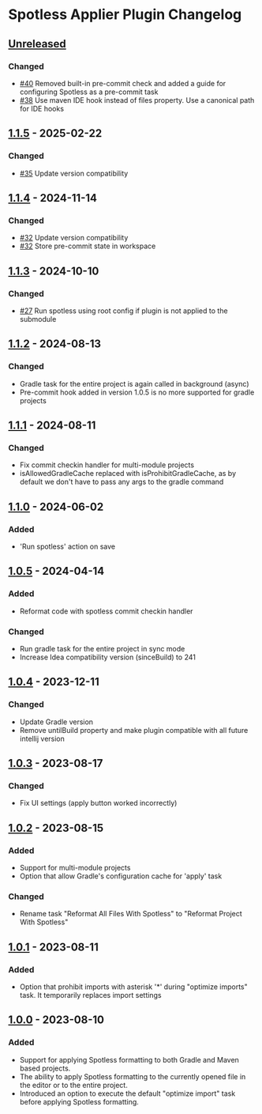 <!-- Keep a Changelog guide -> https://keepachangelog.com -->

# Spotless Applier Plugin Changelog

## [Unreleased]

### Changed

- [#40](https://github.com/lipiridi/spotless-applier/issues/40) Removed built-in pre-commit check and added a guide for
  configuring Spotless as a pre-commit task
- [#38](https://github.com/lipiridi/spotless-applier/issues/38) Use maven IDE hook instead of files property. Use a
  canonical path for IDE hooks

## [1.1.5] - 2025-02-22

### Changed

- [#35](https://github.com/lipiridi/spotless-applier/issues/35) Update version compatibility

## [1.1.4] - 2024-11-14

### Changed

- [#32](https://github.com/lipiridi/spotless-applier/issues/32) Update version compatibility
- [#32](https://github.com/lipiridi/spotless-applier/issues/32) Store pre-commit state in workspace

## [1.1.3] - 2024-10-10

### Changed

- [#27](https://github.com/lipiridi/spotless-applier/issues/27) Run spotless using root config if plugin is not
  applied to the submodule

## [1.1.2] - 2024-08-13

### Changed

- Gradle task for the entire project is again called in background (async)
- Pre-commit hook added in version 1.0.5 is no more supported for gradle projects

## [1.1.1] - 2024-08-11

### Changed

- Fix commit checkin handler for multi-module projects
- isAllowedGradleCache replaced with isProhibitGradleCache, as by default we don't have to pass any args to the gradle
  command

## [1.1.0] - 2024-06-02

### Added

- 'Run spotless' action on save

## [1.0.5] - 2024-04-14

### Added

- Reformat code with spotless commit checkin handler

### Changed

- Run gradle task for the entire project in sync mode
- Increase Idea compatibility version (sinceBuild) to 241

## [1.0.4] - 2023-12-11

### Changed

- Update Gradle version
- Remove untilBuild property and make plugin compatible with all future intellij version

## [1.0.3] - 2023-08-17

### Changed

- Fix UI settings (apply button worked incorrectly)

## [1.0.2] - 2023-08-15

### Added

- Support for multi-module projects
- Option that allow Gradle's configuration cache for 'apply' task

### Changed

- Rename task "Reformat All Files With Spotless" to "Reformat Project With Spotless"

## [1.0.1] - 2023-08-11

### Added

- Option that prohibit imports with asterisk '*' during "optimize imports" task. It temporarily replaces import settings

## [1.0.0] - 2023-08-10

### Added

- Support for applying Spotless formatting to both Gradle and Maven based projects.
- The ability to apply Spotless formatting to the currently opened file in the editor or to the entire project.
- Introduced an option to execute the default "optimize import" task before applying Spotless formatting.

[Unreleased]: https://github.com/lipiridi/spotless-applier/compare/v1.1.5...HEAD

[1.1.5]: https://github.com/lipiridi/spotless-applier/compare/v1.1.4...v1.1.5

[1.1.4]: https://github.com/lipiridi/spotless-applier/compare/v1.1.3...v1.1.4

[1.1.3]: https://github.com/lipiridi/spotless-applier/compare/v1.1.2...v1.1.3

[1.1.2]: https://github.com/lipiridi/spotless-applier/compare/v1.1.1...v1.1.2

[1.1.1]: https://github.com/lipiridi/spotless-applier/compare/v1.1.0...v1.1.1

[1.1.0]: https://github.com/lipiridi/spotless-applier/compare/v1.0.5...v1.1.0

[1.0.5]: https://github.com/lipiridi/spotless-applier/compare/v1.0.4...v1.0.5

[1.0.4]: https://github.com/lipiridi/spotless-applier/compare/v1.0.3...v1.0.4

[1.0.3]: https://github.com/lipiridi/spotless-applier/compare/v1.0.2...v1.0.3

[1.0.2]: https://github.com/lipiridi/spotless-applier/compare/v1.0.1...v1.0.2

[1.0.1]: https://github.com/lipiridi/spotless-applier/compare/v1.0.0...v1.0.1

[1.0.0]: https://github.com/lipiridi/spotless-applier/commits/v1.0.0
